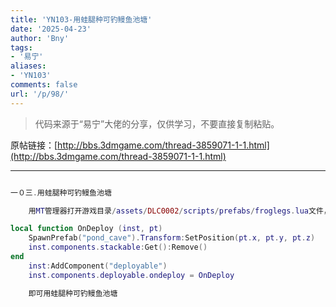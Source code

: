 ```yaml
---
title: 'YN103-用蛙腿种可钓鳗鱼池塘'
date: '2025-04-23'
author: 'Bny'
tags:
- '易宁'
aliases:
- 'YN103'
comments: false
url: '/p/98/'
---
```


> 代码来源于“易宁”大佬的分享，仅供学习，不要直接复制粘贴。

原帖链接：[http://bbs.3dmgame.com/thread-3859071-1-1.html](http://bbs.3dmgame.com/thread-3859071-1-1.html)

---

```lua  

一０三.用蛙腿种可钓鳗鱼池塘

	用MT管理器打开游戏目录/assets/DLC0002/scripts/prefabs/froglegs.lua文件，在inst.AnimState:PlayAnimation("idle")的下一行插入以下内容：

local function OnDeploy (inst, pt)
	SpawnPrefab("pond_cave").Transform:SetPosition(pt.x, pt.y, pt.z)
	inst.components.stackable:Get():Remove()
end
	inst:AddComponent("deployable")
	inst.components.deployable.ondeploy = OnDeploy

	即可用蛙腿种可钓鳗鱼池塘

```  

